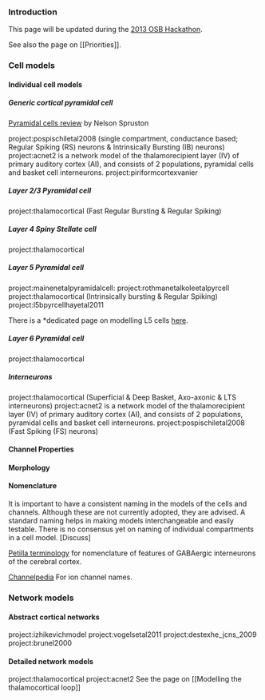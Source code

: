 ### Introduction

This page will be updated during the [2013 OSB Hackathon](http://www.opensourcebrain.org/projects/osb/wiki/Meetings).

See also the page on [[Priorities]].

### Cell models

#### Individual cell models

##### Generic cortical pyramidal cell

[Pyramidal cells review](http://www.nature.com/nrn/journal/v9/n3/full/nrn2286.html) by Nelson Spruston

project:pospischiletal2008 (single compartment, conductance based; Regular Spiking (RS) neurons & Intrinsically Bursting (IB) neurons)
project:acnet2 is a network model of the thalamorecipient layer (IV) of primary auditory cortex (AI), and consists of 2 populations, pyramidal cells and basket cell interneurons.
project:piriformcortexvanier

##### Layer 2/3 Pyramidal cell

project:thalamocortical (Fast Regular Bursting & Regular Spiking)

##### Layer 4 Spiny Stellate cell

project:thalamocortical

##### Layer 5 Pyramidal cell

project:mainenetalpyramidalcell:
project:rothmanetalkoleetalpyrcell
project:thalamocortical (Intrinsically bursting & Regular Spiking)
project:l5bpyrcellhayetal2011

There is a \*dedicated page on modelling L5 cells [here](/projects/l5pyramidalcellmodels/wiki*).

##### Layer 6 Pyramidal cell

project:thalamocortical

##### Interneurons

project:thalamocortical (Superficial & Deep Basket, Axo-axonic & LTS interneurons)
project:acnet2 is a network model of the thalamorecipient layer (IV) of primary auditory cortex (AI), and consists of 2 populations, pyramidal cells and basket cell interneurons.
project:pospischiletal2008 (Fast Spiking (FS) neurons)

#### Channel Properties

#### Morphology

#### Nomenclature

It is important to have a consistent naming in the models of the cells and channels. Although these are not currently adopted, they are advised. A standard naming helps in making models interchangeable and easily testable. There is no consensus yet on naming of individual compartments in a cell model. [Discuss]

[Petilla terminology](http://www.ncbi.nlm.nih.gov/pubmed/18568015) for nomenclature of features of GABAergic interneurons of the cerebral cortex.

[Channelpedia](http://channelpedia.epfl.ch/ionchannels) For ion channel names.

### Network models

#### Abstract cortical networks

project:izhikevichmodel
project:vogelsetal2011
project:destexhe\_jcns\_2009
project:brunel2000

#### Detailed network models

project:thalamocortical
project:acnet2
See the page on [[Modelling the thalamocortical loop]]
